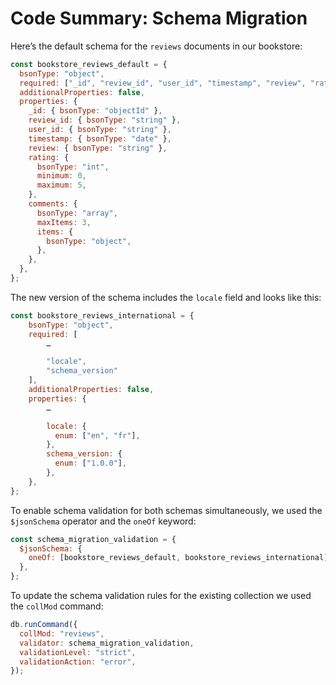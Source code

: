 # Code Summary: Schema Migration

Here’s the default schema for the `reviews` documents in our bookstore:

```js
const bookstore_reviews_default = {
  bsonType: "object",
  required: ["_id", "review_id", "user_id", "timestamp", "review", "rating"],
  additionalProperties: false,
  properties: {
    _id: { bsonType: "objectId" },
    review_id: { bsonType: "string" },
    user_id: { bsonType: "string" },
    timestamp: { bsonType: "date" },
    review: { bsonType: "string" },
    rating: {
      bsonType: "int",
      minimum: 0,
      maximum: 5,
    },
    comments: {
      bsonType: "array",
      maxItems: 3,
      items: {
        bsonType: "object",
      },
    },
  },
};
```

The new version of the schema includes the `locale` field and looks like this:

```js
const bookstore_reviews_international = {
    bsonType: "object",
    required: [
        …

        "locale",
        "schema_version"
    ],
    additionalProperties: false,
    properties: {
        …

        locale: {
          enum: ["en", "fr"],
        },
        schema_version: {
          enum: ["1.0.0"],
        },
    },
};
```

To enable schema validation for both schemas simultaneously, we used the `$jsonSchema` operator and the `oneOf` keyword:

```js
const schema_migration_validation = {
  $jsonSchema: {
    oneOf: [bookstore_reviews_default, bookstore_reviews_international],
  },
};
```

To update the schema validation rules for the existing collection we used the `collMod` command:

```js
db.runCommand({
  collMod: "reviews",
  validator: schema_migration_validation,
  validationLevel: "strict",
  validationAction: "error",
});
```
